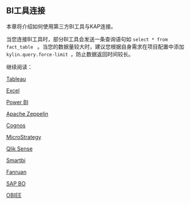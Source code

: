 ## BI工具连接

本章将介绍如何使用第三方BI工具与KAP连接。

当您连接BI工具时，部分BI工具会发送一条查询语句如 `select * from fact_table ` 。当您的数据量较大时，建议您根据自身需求在项目配置中添加`kylin.query.force-limit `，防止数据返回时间较长。

继续阅读：

[Tableau](tableau_10.cn.md)

[Excel ](excel_2016.cn.md)

[Power BI](powerbi.cn.md)

[Apache Zeppelin](zeppelin.cn.md)

[Cognos](cognos.cn.md)

[MicroStrategy](microstrategy_10_4.cn.md)

[Qlik Sense](qlik.cn.md)

[Smartbi](smartbi.cn.md)

[Fanruan](fanruan.cn.md)

[SAP BO](sap_bo.cn.md)

[OBIEE](obiee.cn.md)